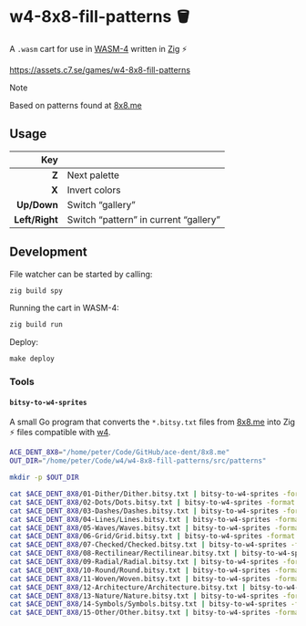 # w4-8x8-fill-patterns :bucket:

A `.wasm` cart for use in [WASM-4](https://wasm4.org/) written
in [Zig](https://ziglang.org/) :zap:

<https://assets.c7.se/games/w4-8x8-fill-patterns>

> [!Note]
> Based on patterns found at [8x8.me](https://github.com/ace-dent/8x8.me/)

## Usage

| Key            |                                        |
|---------------:|----------------------------------------|
| **Z**          | Next palette
| **X**          | Invert colors
| **Up/Down**    | Switch “gallery”
| **Left/Right** | Switch “pattern” in current “gallery”

## Development

File watcher can be started by calling:
```sh
zig build spy
```

Running the cart in WASM-4:
```sh
zig build run
```

Deploy:
```
make deploy
```

### Tools

#### `bitsy-to-w4-sprites`

A small Go program that converts the `*.bitsy.txt` files from [8x8.me](https://8x8.me/)
into Zig :zap: files compatible with [w4](https://github.com/peterhellberg/w4).

```sh
ACE_DENT_8X8="/home/peter/Code/GitHub/ace-dent/8x8.me"
OUT_DIR="/home/peter/Code/w4/w4-8x8-fill-patterns/src/patterns"

mkdir -p $OUT_DIR

cat $ACE_DENT_8X8/01-Dither/Dither.bitsy.txt | bitsy-to-w4-sprites -format w4 > $OUT_DIR/Dither.zig
cat $ACE_DENT_8X8/02-Dots/Dots.bitsy.txt | bitsy-to-w4-sprites -format w4 > $OUT_DIR/Dots.zig
cat $ACE_DENT_8X8/03-Dashes/Dashes.bitsy.txt | bitsy-to-w4-sprites -format w4 > $OUT_DIR/Dashes.zig
cat $ACE_DENT_8X8/04-Lines/Lines.bitsy.txt | bitsy-to-w4-sprites -format w4 > $OUT_DIR/Lines.zig
cat $ACE_DENT_8X8/05-Waves/Waves.bitsy.txt | bitsy-to-w4-sprites -format w4 > $OUT_DIR/Waves.zig
cat $ACE_DENT_8X8/06-Grid/Grid.bitsy.txt | bitsy-to-w4-sprites -format w4 > $OUT_DIR/Grid.zig
cat $ACE_DENT_8X8/07-Checked/Checked.bitsy.txt | bitsy-to-w4-sprites -format w4 > $OUT_DIR/Checked.zig
cat $ACE_DENT_8X8/08-Rectilinear/Rectilinear.bitsy.txt | bitsy-to-w4-sprites -format w4 > $OUT_DIR/Rectilinear.zig
cat $ACE_DENT_8X8/09-Radial/Radial.bitsy.txt | bitsy-to-w4-sprites -format w4 > $OUT_DIR/Radial.zig
cat $ACE_DENT_8X8/10-Round/Round.bitsy.txt | bitsy-to-w4-sprites -format w4 > $OUT_DIR/Round.zig
cat $ACE_DENT_8X8/11-Woven/Woven.bitsy.txt | bitsy-to-w4-sprites -format w4 > $OUT_DIR/Woven.zig
cat $ACE_DENT_8X8/12-Architecture/Architecture.bitsy.txt | bitsy-to-w4-sprites -format w4 > $OUT_DIR/Architecture.zig
cat $ACE_DENT_8X8/13-Nature/Nature.bitsy.txt | bitsy-to-w4-sprites -format w4 > $OUT_DIR/Nature.zig
cat $ACE_DENT_8X8/14-Symbols/Symbols.bitsy.txt | bitsy-to-w4-sprites -format w4 > $OUT_DIR/Symbols.zig
cat $ACE_DENT_8X8/15-Other/Other.bitsy.txt | bitsy-to-w4-sprites -format w4 > $OUT_DIR/Other.zig
```
